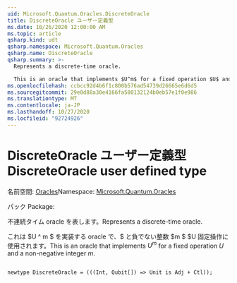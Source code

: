 ```yaml
---
uid: Microsoft.Quantum.Oracles.DiscreteOracle
title: DiscreteOracle ユーザー定義型
ms.date: 10/26/2020 12:00:00 AM
ms.topic: article
qsharp.kind: udt
qsharp.namespace: Microsoft.Quantum.Oracles
qsharp.name: DiscreteOracle
qsharp.summary: >-
  Represents a discrete-time oracle.

  This is an oracle that implements $U^m$ for a fixed operation $U$ and a non-negative integer $m$.
ms.openlocfilehash: ccbcc92d4b6f1c800b576ad54739d26665e6d6d5
ms.sourcegitcommit: 29e0d88a30e4166fa580132124b0eb57e1f0e986
ms.translationtype: MT
ms.contentlocale: ja-JP
ms.lasthandoff: 10/27/2020
ms.locfileid: "92724926"
---
```

# <a name="discreteoracle-user-defined-type"></a><span data-ttu-id="2d71c-102">DiscreteOracle ユーザー定義型</span><span class="sxs-lookup"><span data-stu-id="2d71c-102">DiscreteOracle user defined type</span></span>

<span data-ttu-id="2d71c-103">名前空間: [Oracles](xref:Microsoft.Quantum.Oracles)</span><span class="sxs-lookup"><span data-stu-id="2d71c-103">Namespace: [Microsoft.Quantum.Oracles](xref:Microsoft.Quantum.Oracles)</span></span>

<span data-ttu-id="2d71c-104">パック [](https://nuget.org/packages/)</span><span class="sxs-lookup"><span data-stu-id="2d71c-104">Package: [](https://nuget.org/packages/)</span></span>


<span data-ttu-id="2d71c-105">不連続タイム oracle を表します。</span><span class="sxs-lookup"><span data-stu-id="2d71c-105">Represents a discrete-time oracle.</span></span>

<span data-ttu-id="2d71c-106">これは $U ^ m $ を実装する oracle で、$ と負でない整数 $m $ $U 固定操作に使用されます。</span><span class="sxs-lookup"><span data-stu-id="2d71c-106">This is an oracle that implements $U^m$ for a fixed operation $U$ and a non-negative integer $m$.</span></span>

```qsharp

newtype DiscreteOracle = (((Int, Qubit[]) => Unit is Adj + Ctl));
```

